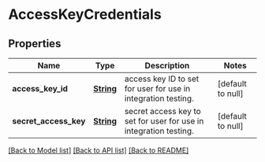 # AccessKeyCredentials
## Properties

Name | Type | Description | Notes
------------ | ------------- | ------------- | -------------
**access\_key\_id** | [**String**](string.md) | access key ID to set for user for use in integration testing. | [default to null]
**secret\_access\_key** | [**String**](string.md) | secret access key to set for user for use in integration testing. | [default to null]

[[Back to Model list]](../README.md#documentation-for-models) [[Back to API list]](../README.md#documentation-for-api-endpoints) [[Back to README]](../README.md)

